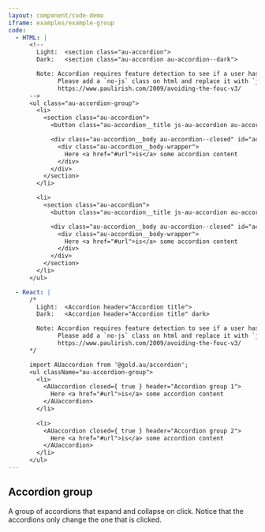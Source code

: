 ```yaml
---
layout: component/code-demo
iframe: examples/example-group
code:
  - HTML: |
      <!--
        Light:  <section class="au-accordion">
        Dark:   <section class="au-accordion au-accordion--dark">

        Note: Accordion requires feature detection to see if a user has javascript.
              Please add a `no-js` class on html and replace it with `js` if enabled
              https://www.paulirish.com/2009/avoiding-the-fouc-v3/
      -->
      <ul class="au-accordion-group">
        <li>
          <section class="au-accordion">
            <button class="au-accordion__title js-au-accordion au-accordion--closed" aria-controls="accordion-group-1" aria-expanded="false" onclick="return AU.accordion.Toggle( this )">Accordion group 1</button>

            <div class="au-accordion__body au-accordion--closed" id="accordion-group-1">
              <div class="au-accordion__body-wrapper">
                Here <a href="#url">is</a> some accordion content
              </div>
            </div>
          </section>
        </li>

        <li>
          <section class="au-accordion">
            <button class="au-accordion__title js-au-accordion au-accordion--closed" aria-controls="accordion-group-2" aria-expanded="false" onclick="return AU.accordion.Toggle( this )">Accordion group 2</button>

            <div class="au-accordion__body au-accordion--closed" id="accordion-group-2">
              <div class="au-accordion__body-wrapper">
                Here <a href="#url">is</a> some accordion content
              </div>
            </div>
          </section>
        </li>
      </ul>

  - React: |
      /*
        Light:  <Accordion header="Accordion title">
        Dark:   <Accordion header="Accordion title" dark>

        Note: Accordion requires feature detection to see if a user has javascript.
              Please add a `no-js` class on html and replace it with `js` if enabled
              https://www.paulirish.com/2009/avoiding-the-fouc-v3/
      */

      import AUaccordion from '@gold.au/accordion';
      <ul className="au-accordion-group">
        <li>
          <AUaccordion closed={ true } header="Accordion group 1">
            Here <a href="#url">is</a> some accordion content
          </AUaccordion>
        </li>
        
        <li>
          <AUaccordion closed={ true } header="Accordion group 2">
            Here <a href="#url">is</a> some accordion content
          </AUaccordion>
        </li>
      </ul>
---
```

## Accordion group

A group of accordions that expand and collapse on click. Notice that the accordions only change the one that is clicked.
